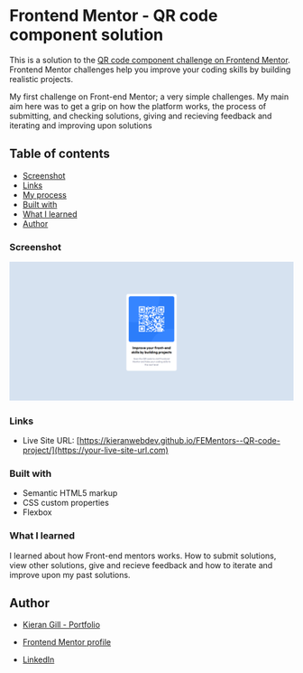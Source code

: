 # Frontend Mentor - QR code component solution

This is a solution to the [QR code component challenge on Frontend Mentor](https://www.frontendmentor.io/challenges/qr-code-component-iux_sIO_H). Frontend Mentor challenges help you improve your coding skills by building realistic projects.

My first challenge on Front-end Mentor; a very simple challenges. My main aim here was to get a grip on how the platform works, the process of submitting, and checking solutions, giving and recieving feedback and iterating and improving upon solutions

## Table of contents

- [Screenshot](#screenshot)
- [Links](#links)
- [My process](#my-process)
- [Built with](#built-with)
- [What I learned](#what-i-learned)
- [Author](#author)

### Screenshot

![](./Screenshot/FireShot%20Capture%20001%20-%20Frontend%20Mentor%20-%20QR%20code%20component%20-%20kieranwebdev.github.io.png)

### Links

- Live Site URL: [https://kieranwebdev.github.io/FEMentors--QR-code-project/](https://your-live-site-url.com)

### Built with

- Semantic HTML5 markup
- CSS custom properties
- Flexbox

### What I learned

I learned about how Front-end mentors works. How to submit solutions, view other solutions, give and recieve feedback and how to iterate and improve upon my past solutions.

## Author

- [Kieran Gill - Portfolio ](https://kieran-gill-portfolio.netlify.app/)

- [Frontend Mentor profile](hhttps://www.frontendmentor.io/profile/KieranWebDev)
- [LinkedIn](www.linkedin.com/in/kieran-gill)
